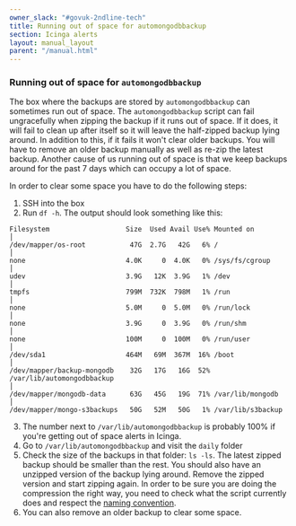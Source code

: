 ```yaml
---
owner_slack: "#govuk-2ndline-tech"
title: Running out of space for automongodbbackup
section: Icinga alerts
layout: manual_layout
parent: "/manual.html"
---
```


### Running out of space for `automongodbbackup`

The box where the backups are stored by `automongodbbackup` can sometimes run out of space.
The `automongodbbackup` script can fail ungracefully when zipping the backup if it runs out of space. If it does, it will fail to clean up after itself so it will leave the half-zipped backup lying around. In addition to this, if it fails it won't clear older backups. You will have to remove an older backup manually as well as re-zip the latest backup.
Another cause of us running out of space is that we keep backups around for the past 7 days which can occupy a lot of space.

In order to clear some space you have to do the following steps:

1. SSH into the box
2. Run `df -h`. The output should look something like this:

```
Filesystem                   Size  Used Avail Use% Mounted on                                                                  │
/dev/mapper/os-root           47G  2.7G   42G   6% /                                                                           │
none                         4.0K     0  4.0K   0% /sys/fs/cgroup                                                              │
udev                         3.9G   12K  3.9G   1% /dev                                                                        │
tmpfs                        799M  732K  798M   1% /run                                                                        │
none                         5.0M     0  5.0M   0% /run/lock                                                                   │
none                         3.9G     0  3.9G   0% /run/shm                                                                    │
none                         100M     0  100M   0% /run/user                                                                   │
/dev/sda1                    464M   69M  367M  16% /boot                                                                       │
/dev/mapper/backup-mongodb    32G   17G   16G  52% /var/lib/automongodbbackup                                                  │
/dev/mapper/mongodb-data      63G   45G   19G  71% /var/lib/mongodb                                                            │
/dev/mapper/mongo-s3backups   50G   52M   50G   1% /var/lib/s3backup
```

3. The number next to `/var/lib/automongodbbackup` is probably 100% if you're getting out of space alerts in Icinga.
4. Go to `/var/lib/automongodbbackup` and visit the `daily` folder
5. Check the size of the backups in that folder: `ls -ls`. The latest zipped backup should be smaller than the rest. You should also have an unzipped version of the backup lying around. Remove the zipped version and start zipping again. In order to be sure you are doing the compression the right way, you need to check what the script currently does and respect the [naming convention][backup-script].
6. You can also remove an older backup to clear some space.

[backup-script]: https://github.com/alphagov/govuk-puppet/blob/master/modules/mongodb/templates/automongodbbackup#L364
